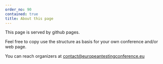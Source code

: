 ```yaml
---
order_no: 90
contained: true
title: About this page
---
```

This page is served by github pages.

Feel free to copy use the structure as basis for your own conference and/or web page.

You can reach organizers at <a href="mailto:contact@europeantestingconference.eu">contact@europeantestingconference.eu</a>
